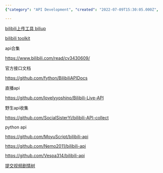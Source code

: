 ```yaml
---
{"category": "API Development", "created": "2022-07-09T15:30:05.000Z", "date": "2022-07-09 15:30:05", "description": "Bilibili APIs allow developers to create tools and applications in various languages like Python for tasks such as video uploading, user account management, and more.", "modified": "2022-11-04T03:41:41.444Z", "tags": ["API", "bilibili", "stub"], "title": "哔哩哔哩 接口 Bilibili Apis"}

---
```


[bilibili上传工具 biliup](https://github.com/biliup/biliup)

[bilibili toolkit](https://github.com/Hsury/Bilibili-Toolkit)

api合集

https://www.bilibili.com/read/cv3430609/

官方接口文档

https://github.com/fython/BilibiliAPIDocs

直播api

https://github.com/lovelyyoshino/Bilibili-Live-API

野生api收集

https://github.com/SocialSisterYi/bilibili-API-collect

python api

https://github.com/MoyuScript/bilibili-api

https://github.com/Nemo2011/bilibili-api

https://github.com/Vespa314/bilibili-api

[提交视频剧情树](https://nemo2011.github.io/bilibili-api/#/examples/interactive_video)
